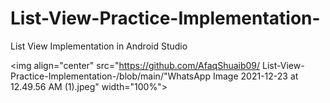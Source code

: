 # List-View-Practice-Implementation-
List View Implementation in Android Studio

<img align="center" src="https://github.com/AfaqShuaib09/
List-View-Practice-Implementation-/blob/main/"WhatsApp Image 2021-12-23 at 12.49.56 AM (1).jpeg" width="100%">
